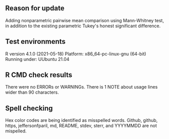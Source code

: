 ## Reason for update
Adding nonparametric pairwise mean comparison using Mann-Whitney test, in addition to the existing parametric Tukey's honest significant difference.

## Test environments
R version 4.1.0 (2021-05-18)
Platform: x86_64-pc-linux-gnu (64-bit)
Running under: UUbuntu 21.04

## R CMD check results
There were no ERRORs or WARNINGs.
There is 1 NOTE about usage lines wider than 90 characters.

## Spell checking
Hex color codes are being identified as misspelled words.
Github, github, https, jeffersonfparil, md, README, stdev, sterr, and YYYYMMDD are not mispelled.

